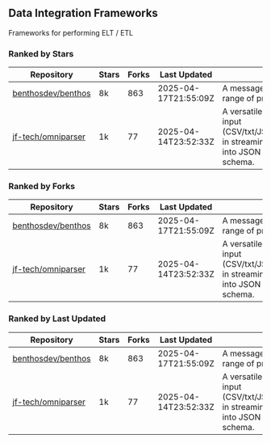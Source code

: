 ## Data Integration Frameworks

Frameworks for performing ELT / ETL

### Ranked by Stars

| Repository | Stars | Forks | Last Updated | Description | 
|------------|-------|-------|--------------|-------------|
| [benthosdev/benthos](https://github.com/benthosdev/benthos) | 8k | 863 | 2025-04-17T21:55:09Z |  A message streaming bridge between a range of protocols. |
| [jf-tech/omniparser](https://github.com/jf-tech/omniparser) | 1k | 77 | 2025-04-14T23:52:33Z |  A versatile ETL library that parses text input (CSV/txt/JSON/XML/EDI/X12/EDIFACT/etc) in streaming fashion and transforms data into JSON output using data-driven schema. |

### Ranked by Forks

| Repository | Stars | Forks | Last Updated | Description | 
|------------|-------|-------|--------------|-------------|
| [benthosdev/benthos](https://github.com/benthosdev/benthos) | 8k | 863 | 2025-04-17T21:55:09Z |  A message streaming bridge between a range of protocols. |
| [jf-tech/omniparser](https://github.com/jf-tech/omniparser) | 1k | 77 | 2025-04-14T23:52:33Z |  A versatile ETL library that parses text input (CSV/txt/JSON/XML/EDI/X12/EDIFACT/etc) in streaming fashion and transforms data into JSON output using data-driven schema. |

### Ranked by Last Updated

| Repository | Stars | Forks | Last Updated | Description | 
|------------|-------|-------|--------------|-------------|
| [benthosdev/benthos](https://github.com/benthosdev/benthos) | 8k | 863 | 2025-04-17T21:55:09Z |  A message streaming bridge between a range of protocols. |
| [jf-tech/omniparser](https://github.com/jf-tech/omniparser) | 1k | 77 | 2025-04-14T23:52:33Z |  A versatile ETL library that parses text input (CSV/txt/JSON/XML/EDI/X12/EDIFACT/etc) in streaming fashion and transforms data into JSON output using data-driven schema. |

